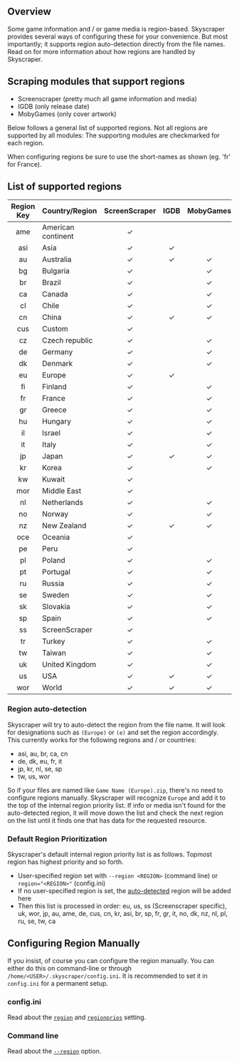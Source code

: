 ## Overview

Some game information and / or game media is region-based. Skyscraper provides several ways of configuring these for your convenience. But most importantly; it supports region auto-detection directly from the file names. Read on for more information about how regions are handled by Skyscraper.

## Scraping modules that support regions

-   Screenscraper (pretty much all game information and media)
-   IGDB (only release date)
-   MobyGames (only cover artwork)

Below follows a general list of supported regions. Not all regions are supported by all modules: The supporting modules are checkmarked for each region.

When configuring regions be sure to use the short-names as shown (eg. 'fr' for France).

## List of supported regions

| Region Key | Country/Region     | ScreenScraper | IGDB | MobyGames |
| :--------: | ------------------ | :-----------: | :--: | :-------: |
|    ame     | American continent |       ✓       |      |           |
|    asi     | Asia               |       ✓       |  ✓   |           |
|     au     | Australia          |       ✓       |  ✓   |     ✓     |
|     bg     | Bulgaria           |       ✓       |      |     ✓     |
|     br     | Brazil             |       ✓       |      |     ✓     |
|     ca     | Canada             |       ✓       |      |     ✓     |
|     cl     | Chile              |       ✓       |      |     ✓     |
|     cn     | China              |       ✓       |  ✓   |     ✓     |
|    cus     | Custom             |       ✓       |      |           |
|     cz     | Czech republic     |       ✓       |      |     ✓     |
|     de     | Germany            |       ✓       |      |     ✓     |
|     dk     | Denmark            |       ✓       |      |     ✓     |
|     eu     | Europe             |       ✓       |  ✓   |           |
|     fi     | Finland            |       ✓       |      |     ✓     |
|     fr     | France             |       ✓       |      |     ✓     |
|     gr     | Greece             |       ✓       |      |     ✓     |
|     hu     | Hungary            |       ✓       |      |     ✓     |
|     il     | Israel             |       ✓       |      |     ✓     |
|     it     | Italy              |       ✓       |      |     ✓     |
|     jp     | Japan              |       ✓       |  ✓   |     ✓     |
|     kr     | Korea              |       ✓       |      |     ✓     |
|     kw     | Kuwait             |       ✓       |      |           |
|    mor     | Middle East        |       ✓       |      |           |
|     nl     | Netherlands        |       ✓       |      |     ✓     |
|     no     | Norway             |       ✓       |      |     ✓     |
|     nz     | New Zealand        |       ✓       |  ✓   |     ✓     |
|    oce     | Oceania            |       ✓       |      |           |
|     pe     | Peru               |       ✓       |      |           |
|     pl     | Poland             |       ✓       |      |     ✓     |
|     pt     | Portugal           |       ✓       |      |     ✓     |
|     ru     | Russia             |       ✓       |      |     ✓     |
|     se     | Sweden             |       ✓       |      |     ✓     |
|     sk     | Slovakia           |       ✓       |      |     ✓     |
|     sp     | Spain              |       ✓       |      |     ✓     |
|     ss     | ScreenScraper      |       ✓       |      |           |
|     tr     | Turkey             |       ✓       |      |     ✓     |
|     tw     | Taiwan             |       ✓       |      |     ✓     |
|     uk     | United Kingdom     |       ✓       |      |     ✓     |
|     us     | USA                |       ✓       |  ✓   |     ✓     |
|    wor     | World              |       ✓       |  ✓   |     ✓     |


### Region auto-detection

Skyscraper will try to auto-detect the region from the file name. It will look for designations such as `(Europe)` or `(e)` and set the region accordingly. This currently works for the following regions and / or countries:

-   asi, au, br, ca, cn
-   de, dk, eu, fr, it
-   jp, kr, nl, se, sp
-   tw, us, wor

So if your files are named like `Game Name (Europe).zip`, there's no need to configure regions manually. Skyscraper will recognize `Europe` and add it to the top of the internal region priority list. If info or media isn't found for the auto-detected region, it will move down the list and check the next region on the list until it finds one that has data for the requested resource.

### Default Region Prioritization

Skyscraper's default internal region priority list is as follows. Topmost region has highest priority and so forth.

-   User-specified region set with `--region <REGION>` (command line) or `region="<REGION>"` (config.ini)
-   If no user-specified region is set, the [auto-detected](REGIONS.md#region-auto-detection) region will be added here
-   Then this list is processed in order: eu, us, ss (Screenscraper specific), uk, wor, jp, au, ame, de, cus, cn, kr, asi, br, sp, fr, gr, it, no, dk, nz, nl, pl, ru, se, tw, ca

## Configuring Region Manually

If you insist, of course you can configure the region manually. You can either do this on command-line or through `/home/<USER>/.skyscraper/config.ini`. It is recommended to set it in `config.ini` for a permanent setup.

### config.ini

Read about the [`region`](CONFIGINI.md#region) and [`regionprios`](CONFIGINI.md#regionprios) setting.

### Command line

Read about the [`--region`](CLIHELP.md#-region-code) option.
